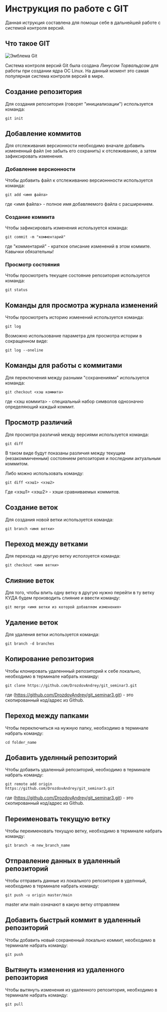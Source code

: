 # **Инструкция по работе с GIT**

Данная иструкция составлена для помощи себе в дальнейшей работе с системой контроля версий.

## Что такое GIT

![Эмблема Git](git.JPG)

Система контроля версий Git была создана *Линусом Торвальдсом* для работы при создании ядра ОС Linux. На данный момент это самая популярная система контроля версий в мире.

## Создание репозитория

Для создания репозитория (говорят "инициализации") используется команда:

    git init

## Добавление коммитов

Для отслеживания версионности необходимо вначале добавить измененный файл (не забыть его сохранить) к отслеживанию, а затем зафиксировать изменения.

### Добавление версионности

Чтобы добавить файл к отслеживанию версионнности используется команда:

    git add <имя файла>

где <имя файла> - полное имя добавляемого файла с расширением.

### Создание коммита

Чтобы зафиксировать изменения используется команда:

    git commit -m "комментарий"

где "комментарий" - краткое описание изменений в этом коммите. Кавычки обязательны!

### Просмотр состояния

Чтобы просмотреть текущее состояние репозитория используется команда:

    git status

## Команды для просмотра журнала изменений

Чтобы просмотреть историю изменений используется команда:

    git log

Возможно использование параметра для просмотра истории в сокращенном виде:

    git log --oneline

## Команды для работы с коммитами

Для переключения между разными "сохранениями" используется команда:

    git checkout <хэш коммита>

где <хэш коммита> - специальный набор символов однозначно определяющий каждый коммит.

## Просмотр различий

Для просмотра различий между версиями используется команда:

    git diff

В таком виде будут показаны различия между текущим (незакоммиченным) состоянием репозитория и последним актуальным коммитом.

Либо можно использовать команду:

    git diff <хэш1> <хэш2>

Где <хэш1> <хэш2> - хэши сравниваемых коммитов.

## Создание веток

Для создания новой ветки используется команда:

    git branch <имя ветки>

## Переход между ветками

Для перехода на другую ветку исползуется команда:

    git checkout <имя ветки>

## Слияние веток

Для того, чтобы влить одну ветку в другую нужно перейти в ту ветку КУДА будем производить слияние и ввести команду:

    git merge <имя ветки из которой добавляем изменения>

## Удаление веток

Для удаления ветки используется команда:
    
    git branch -d branches


## Копирование репозитория

Чтобы клонировать удаленнный репозиторий к себе локально, необходимо в терминале набрать команду:

    git clone https://github.com/DrozdovAndrey/git_seminar3.git

где (https://github.com/DrozdovAndrey/git_seminar3.git) - это скопированный код/адрес из Github.

## Переход между папками 

Чтобы переключиться на нужную папку, необходимо в терминале набрать команду:

    cd folder_name

## Добавить уделнный репозиторий

Чтобы добавить удаленный репозиторий, необходимо в терминале набрать команду:

    git remote add origin https://github.com/DrozdovAndrey/git_seminar3.git

где (https://github.com/DrozdovAndrey/git_seminar3.git) - это скопированный код/адрес из Github.

## Переименовать текущую ветку

Чтобы переименовать текущую ветку, необходимо в терминале набрать команду:

    git branch -m new_branch_name

## Отправление данных в удаленный репозиторий

Чтобы отправить данные из локального репозитория в уделнный, необходимо в терминале набрать команду:

    git push -u origin master/main

master или main означают в какую ветку отправляем

## Добавить быстрый коммит в удаленный репозиторий

Чтобы добавить новый сохраненный локально коммит, необходимо в терминале набрать команду:

    git push

## Вытянуть изменения из удаленного репозитория

Чтобы вытянуть изменения из удаленного репозитория, необходимо в терминале набрать команду:

    git pull 





